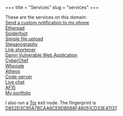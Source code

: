 +++
title = "Services"
slug = "services"
+++

These are the services on this domain:  
[Send a custom notification to my phone](http://message.abdullah.cloud)  
[Etherpad](http://etherpad.abdullah.cloud)  
[Spiderfoot](http://spiderfoot.abdullah.cloud)  
[Simple file upload](http://upload.abdullah.cloud)  
[Steganography](http://steganography.abdullah.cloud)  
[Link shortener](http://shortener.abdullah.cloud)  
[Damn Vulnerable Web Application](http://dvwa.abdullah.cloud)  
[CyberChef](http://cyberchef.abdullah.cloud)  
[Whoogle](http://whoogle.abdullah.cloud)  
[Atheos](http://atheos.abdullah.cloud)  
[Code-server](http://code-server.abdullah.cloud)  
[Live chat](http://chat.abdullah.cloud)  
[AF15](http://af15.abdullah.cloud)  
[My portfolio](http://portfolio.abdullah.cloud)  

I also run a [Tor](https://www.torproject.org/) exit node. The fingerprint is [D852D3C95A7BCAA6CE9DB588F48051CD33E41137](https://metrics.torproject.org/rs.html#details/D852D3C95A7BCAA6CE9DB588F48051CD33E41137).  
